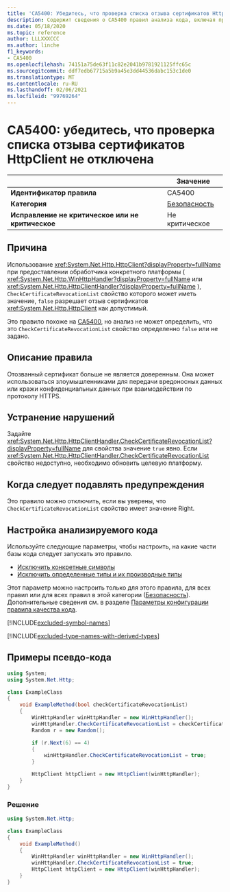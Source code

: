 ```yaml
---
title: 'CA5400: Убедитесь, что проверка списка отзыва сертификатов HttpClient не отключена (анализ кода)'
description: Содержит сведения о CA5400 правил анализа кода, включая причины, способы устранения нарушений и время их подавления.
ms.date: 05/18/2020
ms.topic: reference
author: LLLXXXCCC
ms.author: linche
f1_keywords:
- CA5400
ms.openlocfilehash: 74151a75de63f11c82e2041b9781921125ffc65c
ms.sourcegitcommit: ddf7edb67715a5b9a45e3dd44536dabc153c1de0
ms.translationtype: MT
ms.contentlocale: ru-RU
ms.lasthandoff: 02/06/2021
ms.locfileid: "99769264"
---
```

# <a name="ca5400-ensure-httpclient-certificate-revocation-list-check-is-not-disabled"></a>CA5400: убедитесь, что проверка списка отзыва сертификатов HttpClient не отключена

| | Значение |
|-|-|
| **Идентификатор правила** |CA5400|
| **Категория** |[Безопасность](security-warnings.md)|
| **Исправление не критическое или не критическое** |Не критическое|

## <a name="cause"></a>Причина

Использование <xref:System.Net.Http.HttpClient?displayProperty=fullName> при предоставлении обработчика конкретного платформы ( <xref:System.Net.Http.WinHttpHandler?displayProperty=fullName> или <xref:System.Net.Http.HttpClientHandler?displayProperty=fullName> ), `CheckCertificateRevocationList` свойство которого может иметь значение, `false` разрешает отзыв сертификатов <xref:System.Net.Http.HttpClient> как допустимый.

Это правило похоже на [CA5400](ca5400.md), но анализ не может определить, что это `CheckCertificateRevocationList` свойство определенно `false` или не задано.

## <a name="rule-description"></a>Описание правила

Отозванный сертификат больше не является доверенным. Она может использоваться злоумышленниками для передачи вредоносных данных или кражи конфиденциальных данных при взаимодействии по протоколу HTTPS.

## <a name="how-to-fix-violations"></a>Устранение нарушений

Задайте <xref:System.Net.Http.HttpClientHandler.CheckCertificateRevocationList?displayProperty=fullName> для свойства значение `true` явно. Если <xref:System.Net.Http.HttpClientHandler.CheckCertificateRevocationList> свойство недоступно, необходимо обновить целевую платформу.

## <a name="when-to-suppress-warnings"></a>Когда следует подавлять предупреждения

Это правило можно отключить, если вы уверены, что `CheckCertificateRevocationList` свойство имеет значение Right.

## <a name="configure-code-to-analyze"></a>Настройка анализируемого кода

Используйте следующие параметры, чтобы настроить, на какие части базы кода следует запускать это правило.

- [Исключить конкретные символы](#exclude-specific-symbols)
- [Исключить определенные типы и их производные типы](#exclude-specific-types-and-their-derived-types)

Этот параметр можно настроить только для этого правила, для всех правил или для всех правил в этой категории ([Безопасность](security-warnings.md)). Дополнительные сведения см. в разделе [Параметры конфигурации правила качества кода](../code-quality-rule-options.md).

[!INCLUDE[excluded-symbol-names](~/includes/code-analysis/excluded-symbol-names.md)]

[!INCLUDE[excluded-type-names-with-derived-types](~/includes/code-analysis/excluded-type-names-with-derived-types.md)]

## <a name="pseudo-code-examples"></a>Примеры псевдо-кода

```csharp
using System;
using System.Net.Http;

class ExampleClass
{
    void ExampleMethod(bool checkCertificateRevocationList)
    {
        WinHttpHandler winHttpHandler = new WinHttpHandler();
        winHttpHandler.CheckCertificateRevocationList = checkCertificateRevocationList;
        Random r = new Random();

        if (r.Next(6) == 4)
        {
            winHttpHandler.CheckCertificateRevocationList = true;
        }

        HttpClient httpClient = new HttpClient(winHttpHandler);
    }
}
```

### <a name="solution"></a>Решение

```csharp
using System.Net.Http;

class ExampleClass
{
    void ExampleMethod()
    {
        WinHttpHandler winHttpHandler = new WinHttpHandler();
        winHttpHandler.CheckCertificateRevocationList = true;
        HttpClient httpClient = new HttpClient(winHttpHandler);
    }
}
```
